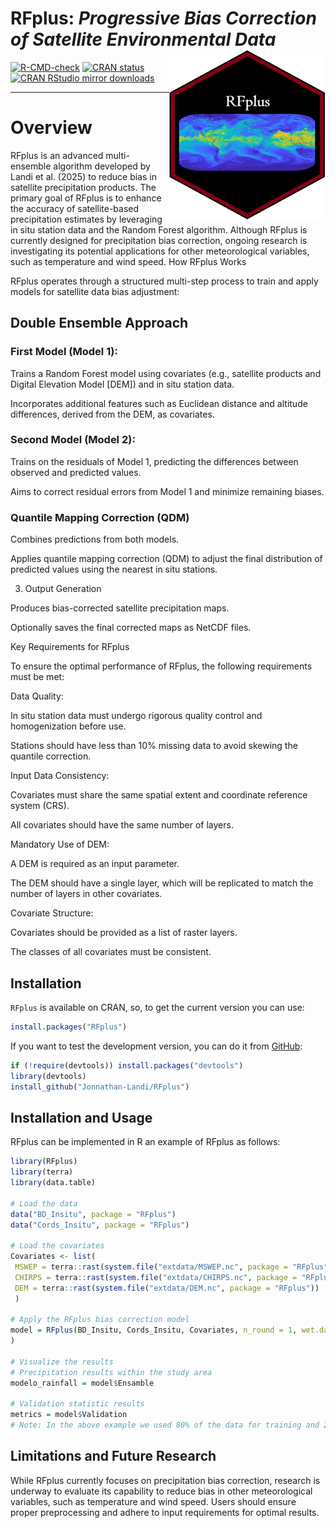 
# **RFplus:** *Progressive Bias Correction of Satellite Environmental Data* <img align="right" width="250" src="man/figures/logo_RFplus.png">

<!-- CRAN:Check -->

[![R-CMD-check](https://github.com/Jonnathan-Landi/RFplus/actions/workflows/R-CMD-check.yaml/badge.svg)](https://github.com/Jonnathan-Landi/RFplus/actions/workflows/R-CMD-check.yaml) [![CRAN status](https://www.r-pkg.org/badges/version/RFplus)](https://cran.r-project.org/package=RFplus) [![CRAN RStudio mirror downloads](https://cranlogs.r-pkg.org/badges/RFplus)](https://www.r-pkg.org/pkg/RFplus)

--------------------------------------------------------------------------------
# Overview

RFplus is an advanced multi-ensemble algorithm developed by Landi et al. (2025) to reduce bias in satellite precipitation products. The primary goal of RFplus is to enhance the accuracy of satellite-based precipitation estimates by leveraging in situ station data and the Random Forest algorithm. Although RFplus is currently designed for precipitation bias correction, ongoing research is investigating its potential applications for other meteorological variables, such as temperature and wind speed. How RFplus Works

RFplus operates through a structured multi-step process to train and apply models for satellite data bias adjustment:

## **Double Ensemble Approach**

### First Model (Model 1):

Trains a Random Forest model using covariates (e.g., satellite products and Digital Elevation Model [DEM]) and in situ station data.

Incorporates additional features such as Euclidean distance and altitude differences, derived from the DEM, as covariates.

### Second Model (Model 2):

Trains on the residuals of Model 1, predicting the differences between observed and predicted values.

Aims to correct residual errors from Model 1 and minimize remaining biases.

### Quantile Mapping Correction (QDM)

Combines predictions from both models.

Applies quantile mapping correction (QDM) to adjust the final distribution of predicted values using the nearest in situ stations.

3.  Output Generation

Produces bias-corrected satellite precipitation maps.

Optionally saves the final corrected maps as NetCDF files.

Key Requirements for RFplus

To ensure the optimal performance of RFplus, the following requirements must be met:

Data Quality:

In situ station data must undergo rigorous quality control and homogenization before use.

Stations should have less than 10% missing data to avoid skewing the quantile correction.

Input Data Consistency:

Covariates must share the same spatial extent and coordinate reference system (CRS).

All covariates should have the same number of layers.

Mandatory Use of DEM:

A DEM is required as an input parameter.

The DEM should have a single layer, which will be replicated to match the number of layers in other covariates.

Covariate Structure:

Covariates should be provided as a list of raster layers.

The classes of all covariates must be consistent.

## Installation

`RFplus` is available on CRAN, so, to get the current version you can use:

``` r
install.packages("RFplus")
```

If you want to test the development version, you can do it from [GitHub](https://github.com/Jonnathan-Landi/RFplus):

``` r
if (!require(devtools)) install.packages("devtools") 
library(devtools) 
install_github("Jonnathan-Landi/RFplus")
```

## Installation and Usage

RFplus can be implemented in R an example of RFplus as follows:

``` r
library(RFplus)
library(terra)
library(data.table)

# Load the data
data("BD_Insitu", package = "RFplus")
data("Cords_Insitu", package = "RFplus")

# Load the covariates
Covariates <- list(
 MSWEP = terra::rast(system.file("extdata/MSWEP.nc", package = "RFplus")),
 CHIRPS = terra::rast(system.file("extdata/CHIRPS.nc", package = "RFplus")),
 DEM = terra::rast(system.file("extdata/DEM.nc", package = "RFplus"))
 )

# Apply the RFplus bias correction model
model = RFplus(BD_Insitu, Cords_Insitu, Covariates, n_round = 1, wet.day = 0.1, ntree = 2000, seed = 123, training = 0.8, Rain_threshold = 0.1, method = "RQUANT", ratio = 5, save_model = FALSE, name_save = NULL
)

# Visualize the results
# Precipitation results within the study area
modelo_rainfall = model$Ensamble

# Validation statistic results 
metrics = model$Validation
# Note: In the above example we used 80% of the data for training and 20% for # model validation.  
```

## Limitations and Future Research

While RFplus currently focuses on precipitation bias correction, research is underway to evaluate its capability to reduce bias in other meteorological variables, such as temperature and wind speed. Users should ensure proper preprocessing and adhere to input requirements for optimal results.
